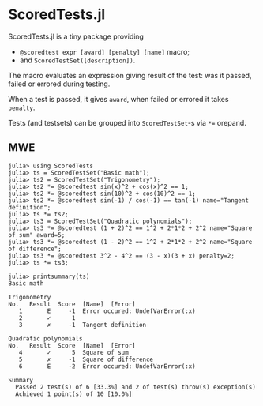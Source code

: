 # ScoredTests.jl

ScoredTests.jl is a tiny package providing

- `@scoredtest expr [award] [penalty] [name]` macro;
- and `ScoredTestSet([description])`.

The macro evaluates an expression giving result of the test: was it passed, failed or errored during testing.

When a test is passed, it gives `award`, when failed or errored it takes `penalty`.

Tests (and testsets) can be grouped into `ScoredTestSet`-s via `*=` orepand.

## MWE

```julia-repl
julia> using ScoredTests
julia> ts = ScoredTestSet("Basic math");
julia> ts2 = ScoredTestSet("Trigonometry");
julia> ts2 *= @scoredtest sin(x)^2 + cos(x)^2 == 1;
julia> ts2 *= @scoredtest sin(10)^2 + cos(10)^2 == 1;
julia> ts2 *= @scoredtest sin(-1) / cos(-1) == tan(-1) name="Tangent definition";
julia> ts *= ts2;
julia> ts3 = ScoredTestSet("Quadratic polynomials");
julia> ts3 *= @scoredtest (1 + 2)^2 == 1^2 + 2*1*2 + 2^2 name="Square of sum" award=5;
julia> ts3 *= @scoredtest (1 - 2)^2 == 1^2 + 2*1*2 + 2^2 name="Square of difference";
julia> ts3 *= @scoredtest 3^2 - 4^2 == (3 - x)(3 + x) penalty=2;
julia> ts *= ts3;

julia> printsummary(ts)
Basic math

Trigonometry
No.   Result  Score  [Name]  [Error]
   1       E     -1  Error occured: UndefVarError(:x)
   2       ✓      1
   3       ✗     -1  Tangent definition

Quadratic polynomials
No.   Result  Score  [Name]  [Error]
   4       ✓      5  Square of sum
   5       ✗     -1  Square of difference
   6       E     -2  Error occured: UndefVarError(:x)

Summary
  Passed 2 test(s) of 6 [33.3%] and 2 of test(s) throw(s) exception(s)
  Achieved 1 point(s) of 10 [10.0%]
```
